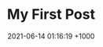 ---
layout: post
title:  "My First Post"
date:   2021-06-14 01:16:19 +1000
categories: jekyll update
---